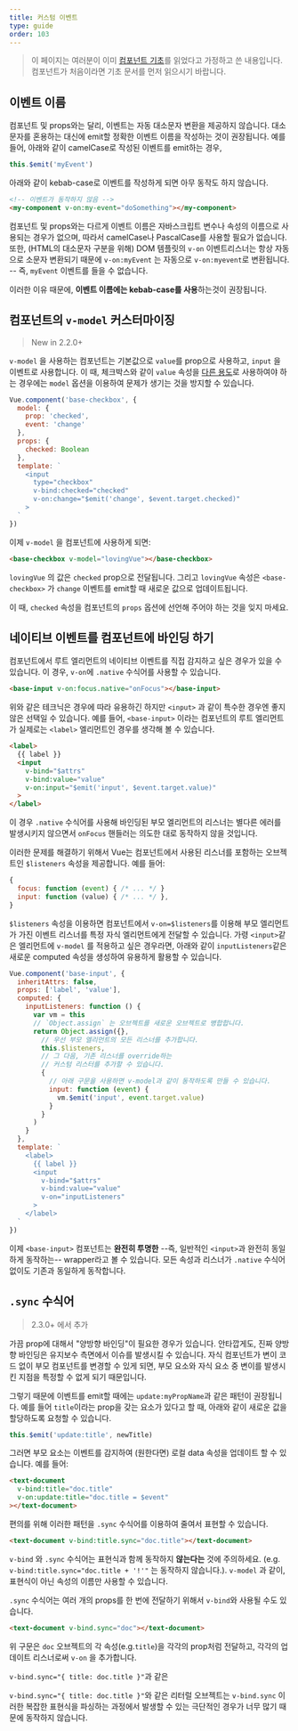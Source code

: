 ```yaml
---
title: 커스텀 이벤트
type: guide
order: 103
---
```


> 이 페이지는 여러분이 이미 [컴포넌트 기초](components.html)를 읽었다고 가정하고 쓴 내용입니다. 컴포넌트가 처음이라면 기초 문서를 먼저 읽으시기 바랍니다.

## 이벤트 이름

컴포넌트 및 props와는 달리, 이벤트는 자동 대소문자 변환을 제공하지 않습니다. 대소문자를 혼용하는 대신에 emit할 정확한 이벤트 이름을 작성하는 것이 권장됩니다. 예를 들어, 아래와 같이 camelCase로 작성된 이벤트를 emit하는 경우,

```js
this.$emit('myEvent')
```

아래와 같이 kebab-case로 이벤트를 작성하게 되면 아무 동작도 하지 않습니다.

```html
<!-- 이벤트가 동작하지 않음 -->
<my-component v-on:my-event="doSomething"></my-component>
```

컴포넌트 및 props와는 다르게 이벤트 이름은 자바스크립트 변수나 속성의 이름으로 사용되는 경우가 없으며, 따라서 camelCase나 PascalCase를 사용할 필요가 없습니다. 또한, (HTML의 대소문자 구분을 위해) DOM 템플릿의 `v-on` 이벤트리스너는 항상 자동으로 소문자 변환되기 때문에 `v-on:myEvent` 는 자동으로 `v-on:myevent`로 변환됩니다. -- 즉, `myEvent` 이벤트를 들을 수 없습니다.

이러한 이유 때문에, **이벤트 이름에는 kebab-case를 사용**하는것이 권장됩니다.

## 컴포넌트의 `v-model` 커스터마이징

> New in 2.2.0+

`v-model` 을 사용하는 컴포넌트는 기본값으로 `value`를 prop으로 사용하고, `input` 을 이벤트로 사용합니다. 이 때, 체크박스와 같이 `value` 속성을  [다른 용도](https://developer.mozilla.org/en-US/docs/Web/HTML/Element/input/checkbox#Value)로 사용하여야 하는 경우에는 `model` 옵션을 이용하여 문제가 생기는 것을 방지할 수 있습니다.

```js
Vue.component('base-checkbox', {
  model: {
    prop: 'checked',
    event: 'change'
  },
  props: {
    checked: Boolean
  },
  template: `
    <input
      type="checkbox"
      v-bind:checked="checked"
      v-on:change="$emit('change', $event.target.checked)"
    >
  `
})
```

이제  `v-model` 을 컴포넌트에 사용하게 되면:

```html
<base-checkbox v-model="lovingVue"></base-checkbox>
```

`lovingVue` 의 값은 `checked` prop으로 전달됩니다. 그리고 `lovingVue` 속성은 `<base-checkbox>` 가 `change` 이벤트를 emit할 때 새로운 값으로 업데이트됩니다. 

이 때, `checked` 속성을 컴포넌트의 `props` 옵션에 선언해 주어야 하는 것을 잊지 마세요.

## 네이티브 이벤트를 컴포넌트에 바인딩 하기

컴포넌트에서 루트 엘리먼트의 네이티브 이벤트를 직접 감지하고 싶은 경우가 있을 수 있습니다. 이 경우, `v-on`에 `.native` 수식어를 사용할 수 있습니다. 

```html
<base-input v-on:focus.native="onFocus"></base-input>
```

위와 같은 테크닉은 경우에 따라 유용하긴 하지만 `<input>` 과 같이 특수한 경우엔 좋지 않은 선택일 수 있습니다. 예를 들어, `<base-input>` 이라는 컴포넌트의 루트 엘리먼트가 실제로는 `<label>` 엘리먼트인 경우를 생각해 볼 수 있습니다.

```html
<label>
  {{ label }}
  <input
    v-bind="$attrs"
    v-bind:value="value"
    v-on:input="$emit('input', $event.target.value)"
  >
</label>
```

이 경우  `.native` 수식어를 사용해 바인딩된 부모 엘리먼트의 리스너는 별다른 에러를 발생시키지 않으면서 `onFocus` 핸들러는 의도한 대로 동작하지 않을 것입니다.

이러한 문제를 해결하기 위해서 Vue는 컴포넌트에서 사용된 리스너를 포함하는 오브젝트인  `$listeners` 속성을 제공합니다. 예를 들어:

```js
{
  focus: function (event) { /* ... */ }
  input: function (value) { /* ... */ },
}
```

 `$listeners` 속성을 이용하면 컴포넌트에서 `v-on=$listeners`를 이용해 부모 엘리먼트가 가진 이벤트 리스너를 특정 자식 엘리먼트에게 전달할 수 있습니다.  가령 `<input>`같은 엘리먼트에 `v-model` 를 적용하고 싶은 경우라면, 아래와 같이 `inputListeners`같은 새로운 computed 속성을 생성하여 유용하게 활용할 수 있습니다. 

```js
Vue.component('base-input', {
  inheritAttrs: false,
  props: ['label', 'value'],
  computed: {
    inputListeners: function () {
      var vm = this
      // `Object.assign` 는 오브젝트를 새로운 오브젝트로 병합합니다.
      return Object.assign({},
        // 우선 부모 엘리먼트의 모든 리스너를 추가합니다.
        this.$listeners,
        // 그 다음, 기존 리스너를 override하는
        // 커스텀 리스터를 추가할 수 있습니다. 
        {
          // 아래 구문을 사용하면 v-model과 같이 동작하도록 만들 수 있습니다.
          input: function (event) {
            vm.$emit('input', event.target.value)
          }
        }
      )
    }
  },
  template: `
    <label>
      {{ label }}
      <input
        v-bind="$attrs"
        v-bind:value="value"
        v-on="inputListeners"
      >
    </label>
  `
})
```

이제 `<base-input>` 컴포넌트는 **완전히 투명한** --즉, 일반적인 `<input>`과 완전히 동일하게 동작하는-- wrapper라고 볼 수 있습니다. 모든 속성과 리스너가 `.native` 수식어 없이도 기존과 동일하게 동작합니다.

## `.sync` 수식어

> 2.3.0+ 에서 추가

가끔 prop에 대해서 "양방향 바인딩"이 필요한 경우가 있습니다. 안타깝게도, 진짜 양방향 바인딩은 유지보수 측면에서 이슈를 발생시킬 수 있습니다. 자식 컴포넌트가 변이 코드 없이 부모 컴포넌트를 변경할 수 있게 되면, 부모 요소와 자식 요소 중 변이를 발생시킨 지점을 특정할 수 없게 되기 때문입니다.

그렇기 때문에 이벤트를 emit할 때에는 `update:myPropName`과 같은 패턴이 권장됩니다. 예를 들어 `title`이라는 prop을 갖는 요소가 있다고 할 때, 아래와 같이 새로운 값을 할당하도록 요청할 수 있습니다.

```js
this.$emit('update:title', newTitle)
```

그러면 부모 요소는 이벤트를 감지하여 (원한다면) 로컬 data 속성을 업데이트 할 수 있습니다. 예를 들어:

```html
<text-document
  v-bind:title="doc.title"
  v-on:update:title="doc.title = $event"
></text-document>
```

편의를 위해 이러한 패턴을 `.sync` 수식어를 이용하여 줄여서 표현할 수 있습니다.

```html
<text-document v-bind:title.sync="doc.title"></text-document>
```

<p class="tip"><code>v-bind</code> 와 <code>.sync</code> 수식어는 표현식과 함께 동작하지 <strong>않는다는</strong> 것에 주의하세요. (e.g. <code>v-bind:title.sync="doc.title + '!'"</code> 는 동작하지 않습니다.). <code>v-model</code> 과 같이, 표현식이 아닌 속성의 이름만 사용할 수 있습니다.</p>

`.sync` 수식어는 여러 개의 props를 한 번에 전달하기 위해서 `v-bind`와 사용될 수도 있습니다. 

```html
<text-document v-bind.sync="doc"></text-document>
```

위 구문은 `doc` 오브젝트의 각 속성(e.g.`title`)을 각각의 prop처럼 전달하고, 각각의 업데이트 리스너로써 `v-on` 을 추가합니다. 

`v-bind.sync="{ title: doc.title }"`과 같은 

<p class="tip"><code>v-bind.sync="{ title: doc.title }"</code>와 같은 리터럴 오브젝트는 <code>v-bind.sync</code> 이러한 복잡한 표현식을 파싱하는 과정에서 발생할 수 있는 극단적인 경우가 너무 많기 때문에 동작하지 않습니다.

